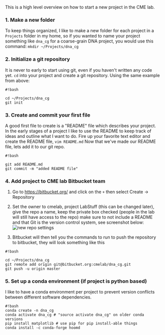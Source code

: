 This is a high level overview on how to start a new project in the CME lab.

### 1. Make a new folder ###

To keep things organized, I like to make a new folder for each project in a `Projects` folder in my home, so if you wanted to name your project something like `dna_cg` for a coarse-grain DNA project, you would use this command: `mkdir ~/Projects/dna_cg`

### 2. Initialize a git repository ###

It is never to early to start using git, even if you haven't written any code yet. `cd` into your project and create a git repository. Using the same example from above:

```
#!bash

cd ~/Projects/dna_cg
git init
```

### 3. Create and commit your first file ###

A good first file to create is a "README" file which describes your project.
In the early stages of a project I like to use the README to keep track of ideas and outline what I want to do.
Fire up your favorite text editor and create the README file, `vim README.md`
Now that we've made our README file, lets add it to our git repo.

```
#!bash

git add README.md
git commit -m "added README file"
```

### 4. Add project to CME lab Bitbucket team ###

1. Go to https://bitbucket.org/ and click on the `+` then select Create -> Repository
1. Set the owner to cmelab, project LabStuff (this can be changed later), give the repo a name, keep the private box checked (people in the lab will still have access to the repo) make sure to not include a README and that Git is the version control system, see screenshot below:
![new repo settings](https://i.imgur.com/oDEFOGy.png)

1. Bitbucket will then tell you the commands to run to push the repository to bitbucket, they will look something like this

```
#!bash

cd ~/Projects/dna_cg
git remote add origin git@bitbucket.org:cmelab/dna_cg.git
git push -u origin master
```

### 5. Set up a conda environment (if project is python based) ###

I like to have a conda environment per project to prevent version conflicts between different software dependencies.

```
#!bash
conda create -n dna_cg
conda activate dna_cg # "source activate dna_cg" on older conda versions
pip install matplotlib # use pip for pip install-able things
conda install -c conda-forge hoomd 
```